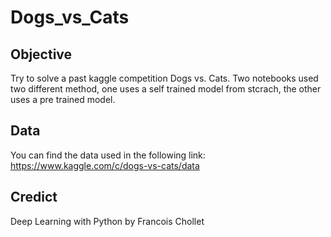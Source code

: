 # Dogs_vs_Cats
## Objective
Try to solve a past kaggle competition Dogs vs. Cats. Two notebooks used two different method, one uses a self trained model from stcrach, the other uses a pre trained model.
## Data
You can find the data used in the following link:
https://www.kaggle.com/c/dogs-vs-cats/data
## Credict
Deep Learning with Python by Francois Chollet